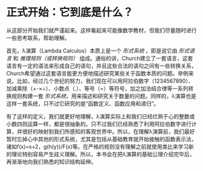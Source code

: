 # 正式开始：它到底是什么？

从这部分开始我们就严谨起来。这样看起来可能像数学教材，但我们尽量随时进行一些思考联系，帮助理解。

首先，λ演算（Lambda Calculus）本质上是一个 *形式系统* ，即是说它由 *形式语言* 和 *推理规则（或转换规则）* 组成。通俗的讲，Church建立了一套语言，这套语言有一定的语法来形成自己的语句，并且这些合法的语句之间有一些转换关系，Church希望通过这套语言能更方便地描述研究某些关于函数本质的问题。举例来说，比如，经过几个世纪的努力，我们现在可以用阿拉伯数字（1234567890）、加减乘除（+-×÷）、小数点（.）、等号（=）等符号，加之加法结合律等一系列转换规则构建一套 *形式系统*，用来描述和研究关于数量的问题。同样的，λ演算也是这样一套系统，只不过它研究的是“函数定义、函数应用和递归”。

有了这样的定义，我们就更好地理解，λ演算实际上和我们已经烂熟于心的整数或小数四则运算一样，都是很抽象的。只不过我们已经熟悉了利用阿拉伯数字进行计算，并很好的映射到我们所感知的客观世界中。所以，在理解λ演算前，我们最好暂时忘掉心中其他的形式系统，尤其是包括从基础教育就开始接触的函数表示法，诸如f(x)=x+2，g(h(y))/F(x)等。在严格的规则没有理解之前就使用类比来学习新的理论特别容易产生歧义理解。所以，本书会在把λ演算的基础公理介绍完毕后，再渐渐地向我们熟悉的知识结构延伸。
